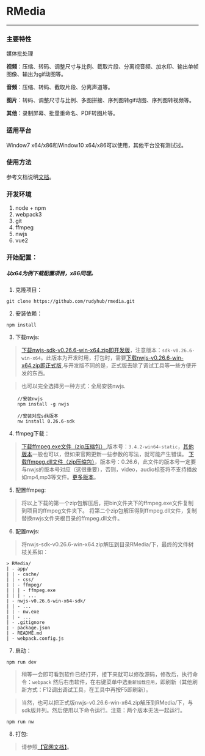 # RMedia
***
### 主要特性

媒体批处理

**视频**：压缩、转码、调整尺寸与比例、截取片段、分离视音频、加水印、输出单帧图像、输出为gif动图等。

**音频**：压缩、转码、截取片段、分离声道等。

**图片**：转码、调整尺寸与比例、多图拼接、序列图转gif动图、序列图转视频等。

**其他**：录制屏幕、批量重命名、PDF转图片等。

### 适用平台
Window7 x64/x86和Window10 x64/x86可以使用，其他平台没有测试过。

### 使用方法
参考文档说明[文档](https://rudyhub.github.io/rmedia.html)。

### 开发环境
1. node + npm
2. webpack3
3. git
4. ffmpeg
5. nwjs
6. vue2

### 开始配置：
##### 以x64为例下载配置项目，x86同理。

1. 克隆项目：
```
git clone https://github.com/rudyhub/rmedia.git
```
2. 安装依赖：
```
npm install
```

3. 下载nwjs:
> [下载nwjs-sdk-v0.26.6-win-x64.zip即开发版](https://dl.nwjs.io/v0.26.6/nwjs-sdk-v0.26.6-win-x64.zip)，注意版本：`sdk-v0.26.6-win-x64`。此版本为开发时用，打包时，需要[下载nwjs-v0.26.6-win-x64.zip即正式版](https://dl.nwjs.io/v0.26.6/nwjs-v0.26.6-win-x64.zip),与开发版不同的是，正式版去除了调试工具等一些方便开发的东西。

> 也可以完全选择另一种方式：全局安装nwjs.
```
    //安装nwjs
    npm install -g nwjs
    
    //安装对应sdk版本
    nw install 0.26.6-sdk
```

4. ffmpeg下载：
> [下载ffmpeg.exe文件（zip压缩包）](https://ffmpeg.zeranoe.com/builds/win64/static/ffmpeg-3.4.2-win64-static.zip),版本号：`3.4.2-win64-static`，[其他版本](https://ffmpeg.zeranoe.com/builds/win64/static)一般也可以，但如果官网更新一些参数的写法，就可能产生错误。
> [下载ffmpeg.dll文件（zip压缩包）](https://github.com/iteufel/nwjs-ffmpeg-prebuilt/releases/download/0.26.6/0.26.6-win-x64.zip)，版本号：0.26.6，此文件的版本号一定要与nwjs的版本号对应（这很重要），否则，video，audio标签将不支持播放如mp4,mp3等文件。[更多版本](https://github.com/iteufel/nwjs-ffmpeg-prebuilt/releases)。

5. 配置ffmpeg:
> 将以上下载的第一个zip包解压后，把bin文件夹下的ffmpeg.exe文件复制到项目的ffmpeg文件夹下。
> 将第二个zip包解压得到ffmpeg.dll文件，复制替换nwjs文件夹根目录的ffmpeg.dll文件。

6. 配置nwjs:
> 将nwjs-sdk-v0.26.6-win-x64.zip解压到目录RMedia/下，最终的文件树枝关系如：
```
> RMedia/
| - app/
| | - cache/
| | - css/
| | - ffmpeg/
| | | - ffmpeg.exe
| | | - ...
| - nwjs-v0.26.6-win-x64-sdk/
| | - ...
| | - nw.exe
| | - ...
| - .gitignore
| - package.json
| - README.md
| - webpack.config.js
 ```
7. 启动：
```
npm run dev
```
>稍等一会即可看到软件已经打开，接下来就可以修改源码，修改后，执行命令：`webpack`
然后右击软件，在右键菜单中选`重新加载应用`，即刷新（其他刷新方式：F12调出调试工具，在工具中再按F5即刷新）。

>当然，也可以把正式版nwjs-v0.26.6-win-x64.zip解压到RMedia/下，与sdk版并列。然后使用以下命令运行。注意：两个版本无法一起运行。

```
npm run nw
```

8. 打包:
>请参照[【官网文档】](http://docs.nwjs.io/en/latest/For%20Users/Package%20and%20Distribute/#package-and-distribute)。

